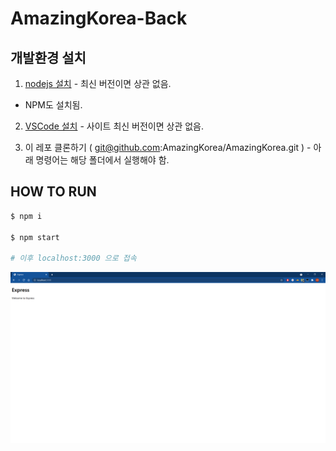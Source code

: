 # AmazingKorea-Back

## 개발환경 설치

1. [nodejs 설치](https://nodejs.org/en/) - 최신 버전이면 상관 없음.

  - NPM도 설치됨.

2. [VSCode 설치](https://code.visualstudio.com/) - 사이트 최신 버전이면 상관 없음.

3. 이 레포 클론하기 ( git@github.com:AmazingKorea/AmazingKorea.git ) - 아래 명령어는 해당 폴더에서 실행해야 함.

## HOW TO RUN

```bash
$ npm i

$ npm start

# 이후 localhost:3000 으로 접속
```

![](docs/images/init-page.png)